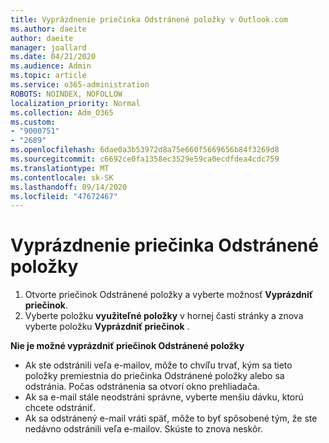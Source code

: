 ```yaml
---
title: Vyprázdnenie priečinka Odstránené položky v Outlook.com
ms.author: daeite
author: daeite
manager: joallard
ms.date: 04/21/2020
ms.audience: Admin
ms.topic: article
ms.service: o365-administration
ROBOTS: NOINDEX, NOFOLLOW
localization_priority: Normal
ms.collection: Adm_O365
ms.custom:
- "9000751"
- "2689"
ms.openlocfilehash: 6dae0a3b53972d8a75e660f5669656b84f3269d8
ms.sourcegitcommit: c6692ce0fa1358ec3529e59ca0ecdfdea4cdc759
ms.translationtype: MT
ms.contentlocale: sk-SK
ms.lasthandoff: 09/14/2020
ms.locfileid: "47672467"
---
```

# <a name="empty-the-deleted-items-folder"></a>Vyprázdnenie priečinka Odstránené položky

1. Otvorte priečinok Odstránené položky a vyberte možnosť **Vyprázdniť priečinok**.
2. Vyberte položku **využiteľné položky** v hornej časti stránky a znova vyberte položku **Vyprázdniť priečinok** .

**Nie je možné vyprázdniť priečinok Odstránené položky**

- Ak ste odstránili veľa e-mailov, môže to chvíľu trvať, kým sa tieto položky premiestnia do priečinka Odstránené položky alebo sa odstránia. Počas odstránenia sa otvorí okno prehliadača.
- Ak sa e-mail stále neodstráni správne, vyberte menšiu dávku, ktorú chcete odstrániť.
- Ak sa odstránený e-mail vráti späť, môže to byť spôsobené tým, že ste nedávno odstránili veľa e-mailov. Skúste to znova neskôr.